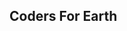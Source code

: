 ## Coders For Earth

<!---
To Do:

- Add descriptions on the organization setting,
- Add explanation for the main gist

-->
